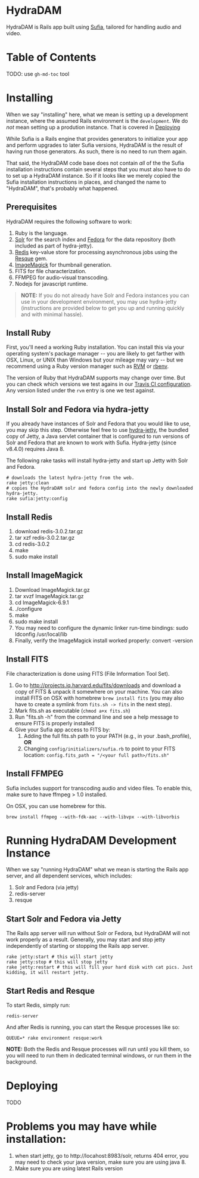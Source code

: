 # HydraDAM

HydraDAM is Rails app built using [Sufia](github.com/projecthydra/sufia),
tailored for handling audio and video.

# Table of Contents

TODO: use `gh-md-toc` tool

# Installing

When we say "installing" here, what we mean is setting up a development
instance, where the assumed Rails environment is the `development`. We
do _not_ mean setting up a prodution instance. That is covered in
[Deploying](#deploying)

While Sufia is a Rails engine that provides generators to initialize your app
and perform upgrades to later Sufia versions, HydraDAM is the result of having
run those generators. As such, there is no need to run them again.

That said, the HydraDAM code base does not contain _all_ of the the Sufia installation instructions contain several steps that you
must also have to do to set up a HydraDAM instance. So if it looks like we
merely copied the Sufia installation instructions in places, and changed the
name to "HydraDAM", that's probably what happened.

## Prerequisites

HydraDAM requires the following software to work:

1. Ruby is the language.
1. [Solr](http://lucene.apache.org/solr/) for the search index and [Fedora](http://www.fedora-commons.org/) for the data repository (both included as part of hydra-jetty).
1. [Redis](http://redis.io/) key-value store for processing asynchronous jobs using the [Resque](https://github.com/resque/resque) gem.
1. [ImageMagick](http://www.imagemagick.org/) for thumbnail generation.
1. FITS for file characterization.
1. FFMPEG for audio-visual transcoding.
1. Nodejs for javascript runtime.

> **NOTE:** If you do not already have Solr and Fedora instances you can use in your
> development environment, you may use hydra-jetty (instructions are provided
> below to get you up and running quickly and with minimal hassle).

## Install Ruby

First, you'll need a working Ruby installation. You can install this via your
operating system's package manager -- you are likely to get farther with OSX,
Linux, or UNIX than Windows but your mileage may vary -- but we recommend
using a Ruby version manager such as [RVM](https://rvm.io/) or
[rbenv](https://github.com/sstephenson/rbenv).

The version of Ruby that HydraDAM supports may change over time. But you can
check which versions we test agains in our [Travis CI configuration](./.travis.yml).
Any version listed under the `rvm` entry is one we test against.

## Install Solr and Fedora via hydra-jetty

If you already have instances of Solr and Fedora that you would like to use,
you may skip this step. Otherwise feel free to use [hydra-jetty](https://github.com/projecthydra/hydra-jetty),
the bundled copy of Jetty, a Java servlet container that is configured to run
versions of Solr and Fedora that are known to work with Sufia. Hydra-jetty
(since v8.4.0) requires Java 8.

The following rake tasks will install hydra-jetty and start up Jetty with Solr and Fedora.

```
# downloads the latest hydra-jetty from the web.
rake jetty:clean
# copies the HydraDAM solr and fedora config into the newly downloaded hydra-jetty.
rake sufia:jetty:config 
```

## Install Redis

1. download redis-3.0.2.tar.gz
2. tar xzf redis-3.0.2.tar.gz
3. cd redis-3.0.2 
4. make
5. sudo make install

## Install ImageMagick

1. Download ImageMagick.tar.gz
2. tar xvzf ImageMagick.tar.gz
3. cd ImageMagick-6.9.1
4. ./configure
5. make
6. sudo make install
7. You may need to configure the dynamic linker run-time bindings: sudo ldconfig /usr/local/lib
8. Finally, verify the ImageMagick install worked properly: convert -version

## Install FITS

File characterization is done using FITS (File Information Tool Set).

1. Go to http://projects.iq.harvard.edu/fits/downloads and download a copy of
   FITS & unpack it somewhere on your machine.  You can also install FITS on OSX
   with homebrew `brew install fits` (you may also have to create a symlink from
   `fits.sh -> fits` in the next step).
1. Mark fits.sh as executable (`chmod a+x fits.sh`)
1. Run "fits.sh -h" from the command line and see a help message to ensure
   FITS is properly installed
1. Give your Sufia app access to FITS by:
    1. Adding the full fits.sh path to your PATH (e.g., in your .bash_profile), **OR**
    1. Changing `config/initializers/sufia.rb` to point to your FITS location:  `config.fits_path = "/<your full path>/fits.sh"`


## Install FFMPEG

Sufia includes support for transcoding audio and video files.  To enable this, make sure to have ffmpeg > 1.0 installed.

On OSX, you can use homebrew for this.

```
brew install ffmpeg --with-fdk-aac --with-libvpx --with-libvorbis
```

# Running HydraDAM Development Instance

When we say "running HydraDAM" what we mean is starting the Rails app server,
and all dependent services, which includes:

1. Solr and Fedora (via jetty)
1. redis-server
1. resque


## Start Solr and Fedora via Jetty

The Rails app server will run without Solr or Fedora, but HydraDAM will not
work properly as a result. Generally, you may start and stop jetty
independently of starting or stopping the Rails app server.

```
rake jetty:start # this will start jetty
rake jetty:stop # this will stop jetty
rake jetty:restart # this will fill your hard disk with cat pics. Just kidding, it will restart jetty. 
```

## Start Redis and Resque

To start Redis, simply run:

```
redis-server
```

And after Redis is running, you can start the Resque processes like so:
```
QUEUE=* rake environment resque:work
```

**NOTE:** Both the Redis and Resque processes will run until you kill them, so you will need to run them in dedicated terminal windows,
or run them in the background.

# Deploying
 
TODO

# Problems you may have while installation:
1. when start jetty, go to http://locahost:8983/solr, returns 404 error, you may need to check your java version, make sure you are using java 8.
2. Make sure you are using latest Rails version
